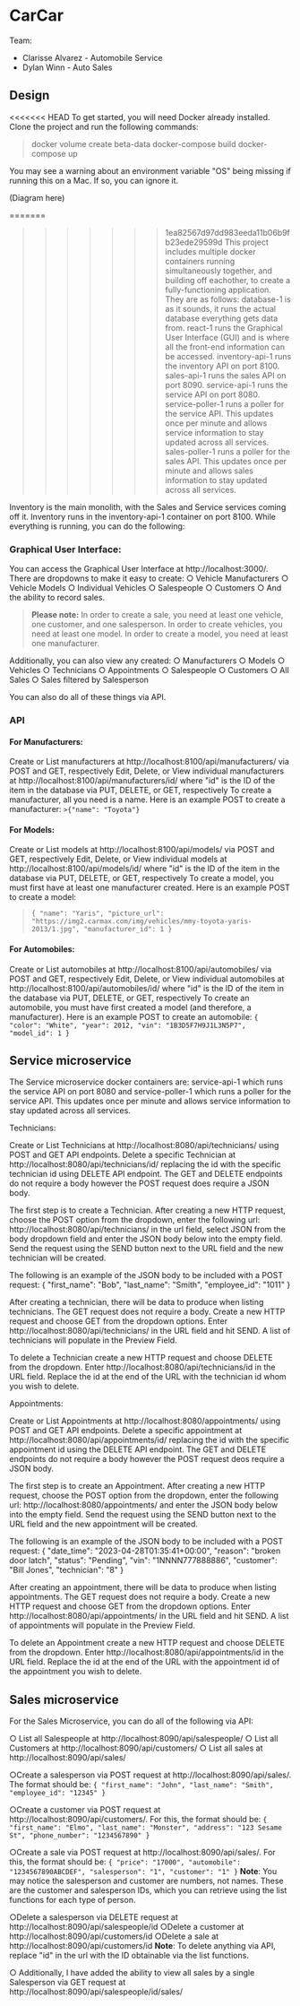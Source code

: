 # CarCar

Team:

* Clarisse Alvarez - Automobile Service
* Dylan Winn - Auto Sales

## Design

<<<<<<< HEAD
To get started, you will need Docker already installed. Clone the project and run the following commands:

>docker volume create beta-data
docker-compose build
docker-compose up

You may see a warning about an environment variable "OS" being missing if running this on a Mac. If so, you can ignore it.

(Diagram here)

=======
>>>>>>> 1ea82567d97dd983eeda11b06b9fb23ede29599d
This project includes multiple docker containers running simultaneously together, and building off eachother, to create a fully-functioning application. They are as follows:
database-1 is as it sounds, it runs the actual database everything gets data from.
react-1 runs the Graphical User Interface (GUI) and is where all the front-end information can be accessed.
>inventory-api-1 runs the inventory API on port 8100.
sales-api-1 runs the sales API on port 8090.
service-api-1 runs the service API on port 8080.
service-poller-1 runs a poller for the service API. This updates once per minute and allows service information to stay updated across all services.
sales-poller-1 runs a poller for the sales API. This updates once per minute and allows sales information to stay updated across all services.

Inventory is the main monolith, with the Sales and Service services coming off it.
Inventory runs in the inventory-api-1 container on port 8100. While everything is running, you can do the following:

### Graphical User Interface:
You can access the Graphical User Interface at http://localhost:3000/. There are dropdowns to make it easy to create:
   ○ Vehicle Manufacturers
   ○ Vehicle Models
   ○ Individual Vehicles
   ○ Salespeople
   ○ Customers
   ○ And the ability to record sales.


>**Please note:** In order to create a sale, you need at least one vehicle, one customer, and one salesperson.
In order to create vehicles, you need at least one model.
In order to create a model, you need at least one manufacturer.


Additionally, you can also view any created:
   ○ Manufacturers
   ○ Models
   ○ Vehicles
   ○ Technicians
   ○ Appointments
   ○ Salespeople
   ○ Customers
   ○ All Sales
   ○ Sales filtered by Salesperson

You can also do all of these things via API.

### API

#### For Manufacturers:
Create or List manufacturers at http://localhost:8100/api/manufacturers/ via POST and GET, respectively
Edit, Delete, or View individual manufacturers at 	http://localhost:8100/api/manufacturers/id/ where "id" is the ID of the item in the database via PUT, DELETE, or GET, respectively
   To create a manufacturer, all you need is a name. Here is an example POST to create a manufacturer:
   `>{"name": "Toyota"}`


#### For Models:
Create or List models at http://localhost:8100/api/models/ via POST and GET, respectively
Edit, Delete, or View individual models at http://localhost:8100/api/models/id/ where "id" is the ID of the item in the database via PUT, DELETE, or GET, respectively
   To create a model, you must first have at least one manufacturer created. Here is an example POST to create a model:
   >`{
	"name": "Yaris",
	"picture_url": "https://img2.carmax.com/img/vehicles/mmy-toyota-yaris-2013/1.jpg",
	"manufacturer_id": 1
}`


#### For Automobiles:
Create or List automobiles at http://localhost:8100/api/automobiles/ via POST and GET, respectively
Edit, Delete, or View individual automobiles at http://localhost:8100/api/automobiles/id/ where "id" is the ID of the item in the database via PUT, DELETE, or GET, respectively
   To create an automobile, you must have first created a model (and therefore, a manufacturer). Here is an example POST to create an automobile:
   `{
	"color": "White",
	"year": 2012,
	"vin": "1B3D5F7H9J1L3N5P7",
	"model_id": 1
}`



## Service microservice
The Service microservice docker containers are:
service-api-1 which runs the service API on port 8080 and service-poller-1 which runs a poller for the service API. This updates once per minute and allows service information to stay updated across all services.

Technicians:

Create or List Technicians at http://localhost:8080/api/technicians/ using POST and GET API endpoints. Delete a specific Technician at http://localhost:8080/api/technicians/id/ replacing the id with the specific technician id using DELETE API endpoint. The GET and DELETE endpoints do not require a body however the POST request does require a JSON body.


The first step is to create a Technician. After creating a new HTTP request, choose the POST option from the dropdown, enter the following url: http://localhost:8080/api/technicians/ in the url field, select JSON from the body dropdown field and enter the JSON body below into the empty field. Send the request using the SEND button next to the URL field and the new technician will be created.

The following is an example of the JSON body to be included with a POST request:
{
	"first_name": "Bob",
	"last_name": "Smith",
	"employee_id": "1011"
}

After creating a technician, there will be data to produce when listing technicians. The GET request does not require a body. Create a new HTTP request and choose GET from the dropdown options. Enter http://localhost:8080/api/technicians/ in the URL field and hit SEND. A list of technicians will populate in the Preview Field.

To delete a Technician create a new HTTP request and choose DELETE from the dropdown. Enter http://localhost:8080/api/technicians/id in the URL field. Replace the id at the end of the URL with the technician id whom you wish to delete.

Appointments:

Create or List Appointments at http://localhost:8080/appointments/ using POST and GET API endpoints. Delete a specific appointment at http://localhost:8080/api/appointments/id/ replacing the id with the specific appointment id using the DELETE API endpoint. The GET and DELETE endpoints do not require a body however the POST request deos require a JSON body.

The first step is to create an Appointment. After creating a new HTTP request, choose the POST option from the dropdown, enter the following url: http://localhost:8080/appointments/ and enter the JSON body below into the empty field. Send the request using the SEND button next to the URL field and the new appointment will be created.

The following is an example of the JSON body to be included with a POST request:
{
	"date_time": "2023-04-28T01:35:41+00:00",
	"reason": "broken door latch",
	"status": "Pending",
	"vin": "1NNNN777888886",
	"customer": "Bill Jones",
	"technician": "8"
}

After creating an appointment, there will be data to produce when listing appointments. The GET request does not require a body. Create a new HTTP request and choose GET from the dropdown options. Enter http://localhost:8080/api/appointments/ in the URL field and hit SEND. A list of appointments will populate in the Preview Field.

To delete an Appointment create a new HTTP request and choose DELETE from the dropdown. Enter http://localhost:8080/api/appointments/id in the URL field. Replace the id at the end of the URL with the appointment id of the appointment you wish to delete.


## Sales microservice

For the Sales Microservice, you can do all of the following via API:

○ List all Salespeople at http://localhost:8090/api/salespeople/
○ List all Customers at http://localhost:8090/api/customers/
○ List all sales at http://localhost:8090/api/sales/

○Create a salesperson via POST request at http://localhost:8090/api/sales/. The format should be:
`{
	"first_name": "John",
	"last_name": "Smith",
	"employee_id": "12345"
}`

○Create a customer via POST request at http://localhost:8090/api/customers/. For this, the format should be:
`{
	"first_name": "Elmo",
	"last_name": "Monster",
	"address": "123 Sesame St",
	"phone_number": "1234567890"
}`

○Create a sale via POST request at http://localhost:8090/api/sales/. For this, the format should be:
`{
	"price": "17000",
	"automobile": "1234567890ABCDEF",
	"salesperson": "1",
	"customer": "1"
}`
**Note**: You may notice the salesperson and customer are numbers, not names. These are the customer and salesperson IDs, which you can retrieve using the list functions for each type of person.

○Delete a salesperson via DELETE request at http://localhost:8090/api/salespeople/id
○Delete a customer at http://localhost:8090/api/customers/id
○Delete a sale at http://localhost:8090/api/customers/id
**Note**: To delete anything via API, replace "id" in the url with the ID obtainable via the list functions.

○ Additionally, I have added the ability to view all sales by a single Salesperson via GET request at http://localhost:8090/api/salespeople/id/sales/

